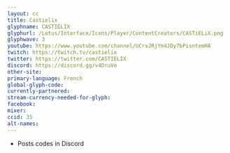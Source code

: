 ```yaml
---
layout: cc
title: Castielix
glyphname: CASTIELIX
glyphurl: /Lotus/Interface/Icons/Player/ContentCreators/CASTiELiX.png
glyphwave: 3
youtube: https://www.youtube.com/channel/UCrxJRjYm4JDy7bPisntemHA
twitch: https://twitch.tv/castielix
twitter: https://twitter.com/CASTIELIX
discord: https://discord.gg/v4DruVe
other-site:
primary-language: French
global-glyph-code:
currently-partnered:
stream-currency-needed-for-glyph:
facebook:
mixer:
ccid: 35
alt-names:
---
```

* Posts codes in Discord
